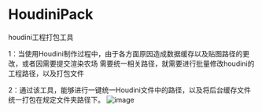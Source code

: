 # HoudiniPack
houdini工程打包工具

1：当使用Houdini制作过程中，由于各方面原因造成数据缓存以及贴图路径的更改，或者因需要提交渲染农场
需要统一相关路径，就需要进行批量修改houdini的工程路径，以及打包文件

2：通过该工具，能够进行一键统一Houdini文件中的路径，以及将后台缓存文件统一打包在规定文件夹路径下。
![image](https://github.com/WangTianX/HoudiniPack/blob/master/image/houdiniPack.png)